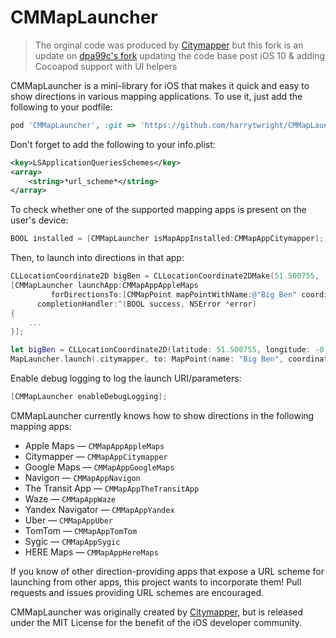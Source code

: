 CMMapLauncher
=============
> The orginal code was produced by [Citymapper](https://github.com/citymapper/CMMapLauncher) but this fork is an update on [dpa99c's fork](https://github.com/dpa99c/CMMapLauncher) updating the code base post iOS 10 & adding Cocoapod support with UI helpers

CMMapLauncher is a mini-library for iOS that makes it quick and easy to show directions in various mapping applications.  To use it, just add the following to your podfile:

```ruby
pod 'CMMapLauncher', :git => 'https://github.com/harrytwright/CMMapLauncher.git'
```

Don't forget to add the following to your info.plist:

```xml
<key>LSApplicationQueriesSchemes</key>
<array>
    <string>*url_scheme*</string>
</array>
```

To check whether one of the supported mapping apps is present on the user's device:

```objectivec
BOOL installed = [CMMapLauncher isMapAppInstalled:CMMapAppCitymapper];
```

Then, to launch into directions in that app:

```objectivec
CLLocationCoordinate2D bigBen = CLLocationCoordinate2DMake(51.500755, -0.124626);
[CMMapLauncher launchApp:CMMapAppAppleMaps 
         forDirectionsTo:[CMMapPoint mapPointWithName:@"Big Ben" coordinate:bigBen] 
      completionHandler:^(BOOL success, NSError *error) 
{
    ...
}];
```

```swift
let bigBen = CLLocationCoordinate2D(latitude: 51.500755, longitude: -0.124626)
MapLauncher.launch(.citymapper, to: MapPoint(name: "Big Ben", coordinate: bigBen))
```

Enable debug logging to log the launch URI/parameters:

```objectivec
[CMMapLauncher enableDebugLogging];
```

CMMapLauncher currently knows how to show directions in the following mapping apps:

* Apple Maps &mdash; `CMMapAppAppleMaps`
* Citymapper &mdash; `CMMapAppCitymapper`
* Google Maps &mdash; `CMMapAppGoogleMaps`
* Navigon &mdash; `CMMapAppNavigon`
* The Transit App &mdash; `CMMapAppTheTransitApp`
* Waze &mdash; `CMMapAppWaze`
* Yandex Navigator &mdash; `CMMapAppYandex`
* Uber &mdash; `CMMapAppUber`
* TomTom &mdash; `CMMapAppTomTom`
* Sygic &mdash; `CMMapAppSygic`
* HERE Maps &mdash; `CMMapAppHereMaps`

If you know of other direction-providing apps that expose a URL scheme for launching from other apps, this project wants to incorporate them!  Pull requests and issues providing URL schemes are encouraged.

CMMapLauncher was originally created by [Citymapper](http://citymapper.com), but is released under the MIT License for the benefit of the iOS developer community.
